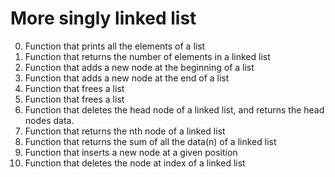 # More singly linked list

0. Function that prints all the elements of a list
1. Function that returns the number of elements in a linked list
2. Function that adds a new node at the beginning of a list
3. Function that adds a new node at the end of a list
4. Function that frees a list
5. Function that frees a list
6. Function that deletes the head node of a linked list, and returns the head nodes data.
7. Function that returns the nth node of a linked list
8. Function that returns the sum of all the data(n) of a linked list
9. Function that inserts a new node at a given position
10. Function that deletes the node at index of a linked list
